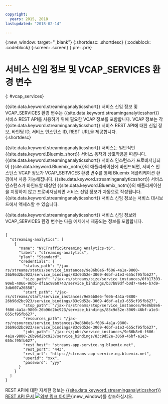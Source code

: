 ```yaml
---

copyright:
  years: 2015, 2018
lastupdated: "2018-02-14"

---
```


<!-- Attribute definitions -->
{:new_window: target="_blank"}
{:shortdesc: .shortdesc}
{:codeblock: .codeblock}
{:screen: .screen}
{:pre: .pre}

# 서비스 신임 정보 및 VCAP_SERVICES 환경 변수
{: #vcap_services}

{{site.data.keyword.streaminganalyticsshort}} 서비스 신임 정보 및 VCAP_SERVICES 환경 변수는 {{site.data.keyword.streaminganalyticsshort}} 서비스 REST API를 사용하기 위해 필요한 VCAP 정보를 포함합니다. VCAP 정보는 각 {{site.data.keyword.streaminganalyticsshort}} 서비스 REST API에 대한 신임 정보, 바인딩 ID, 서비스 인스턴스 ID, REST URL을 제공합니다.  
{:shortdesc}


{{site.data.keyword.streaminganalyticsshort}} 서비스는 일반적인 {{site.data.keyword.Bluemix_short}} 서비스 동작과 상호작용을 따릅니다. {{site.data.keyword.streaminganalyticsshort}} 서비스 인스턴스가 프로비저닝되어 {{site.data.keyword.Bluemix_notm}}의 애플리케이션에 바인드되면, 서비스 인스턴스 VCAP 정보가 VCAP_SERVICES 환경 변수를 통해 Bluemix 애플리케이션 환경에서 사용 가능해집니다. {{site.data.keyword.streaminganalyticsshort}} 서비스 인스턴스가 바인드할 대상인 {{site.data.keyword.Bluemix_notm}}의 애플리케이션을 지정하지 않고 프로비저닝되면 서비스 신임 정보가 자동으로 작성됩니다. {{site.data.keyword.streaminganalyticsshort}} 서비스 신임 정보는 서비스 대시보드에서 액세스할 수 있습니다.


{{site.data.keyword.streaminganalyticsshort}} 서비스 신임 정보와 VCAP_SERVICES 환경 변수는 다음 예제에서 제공되는 정보를 포함합니다.

<pre><code>
{
  "streaming-analytics": [
    {
      "name": "NYCTrafficStreaming Analytics-t6",
      "label": "streaming-analytics",
      "plan": "Standard",
      "credentials": {
        "status_path": "/jax-rs/streams/status/service_instances/9e86b8e6-f606-4a1a-9800-26b96d2bc923/service_bindings/83c9d52e-3069-46bf-a1e3-655cf95fb627",
        "size_path": "/jax-rs/streams/size/service_instances/0fb17393-90eb-4066-96b6-df1ac9860743/service_bindings/b37b89df-b0d7-464e-b7d9-3db607a26550",
        "start_path": "/jax-rs/streams/start/service_instances/9e86b8e6-f606-4a1a-9800-26b96d2bc923/service_bindings/83c9d52e-3069-46bf-a1e3-655cf95fb627",
        "stop_path": "/jax-rs/streams/stop/service_instances/9e86b8e6-f606-4a1a-9800-26b96d2bc923/service_bindings/83c9d52e-3069-46bf-a1e3-655cf95fb627",
        "resources_path": "/jax-rs/resources/service_instances/9e86b8e6-f606-4a1a-9800-26b96d2bc923/service_bindings/83c9d52e-3069-46bf-a1e3-655cf95fb627",
        "jobs_path": "/jax-rs/jobs/service_instances/9e86b8e6-f606-4a1a-9800-26b96d2bc923/service_bindings/83c9d52e-3069-46bf-a1e3-655cf95fb627",
        "rest_host": "streams-app-service.ng.bluemix.net",
        "rest_port": "443",
        "rest_url": "https://streams-app-service.ng.bluemix.net",
        "userid": "xxx",
        "password": "yyy"
      }
    }
  ]
}	  
</code></pre>

REST API에 대한 자세한 정보는 [{{site.data.keyword.streaminganalyticsshort}} REST API 문서 ![외부 링크 아이콘](../../icons/launch-glyph.svg "외부 링크 아이콘")](https://console.ng.bluemix.net/apidocs/220){:new_window}를 참조하십시오.

